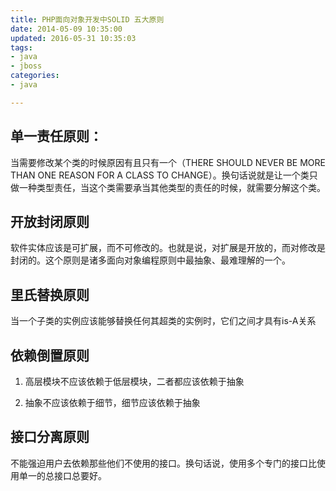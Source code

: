 ```yaml
---
title: PHP面向对象开发中SOLID 五大原则
date: 2014-05-09 10:35:00
updated: 2016-05-31 10:35:03
tags: 
- java
- jboss
categories: 
- java

---
```

## 单一责任原则： 

当需要修改某个类的时候原因有且只有一个（THERE SHOULD NEVER BE MORE THAN ONE REASON FOR A CLASS TO CHANGE）。换句话说就是让一个类只做一种类型责任，当这个类需要承当其他类型的责任的时候，就需要分解这个类。 



## 开放封闭原则 

软件实体应该是可扩展，而不可修改的。也就是说，对扩展是开放的，而对修改是封闭的。这个原则是诸多面向对象编程原则中最抽象、最难理解的一个。


<!--more-->


## 里氏替换原则 

当一个子类的实例应该能够替换任何其超类的实例时，它们之间才具有is-A关系 



## 依赖倒置原则

1. 高层模块不应该依赖于低层模块，二者都应该依赖于抽象 

2. 抽象不应该依赖于细节，细节应该依赖于抽象 



## 接口分离原则 

不能强迫用户去依赖那些他们不使用的接口。换句话说，使用多个专门的接口比使用单一的总接口总要好。 